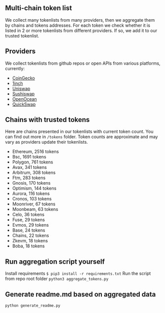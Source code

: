 
## Multi-chain token list 
We collect many tokenlists from many providers, then we aggregate them by chains and tokens addresses. 
For each token we check whether it is listed in 2 or more tokenlists from different providers. If so, 
we add it to our trusted tokenlist.

## Providers
We collect tokenlists from github repos or open APIs from various platforms, currently:
- [CoinGecko](https://www.coingecko.com/)
- [1inch](https://app.1inch.io/)
- [Uniswap](https://uniswap.org/)
- [Sushiswap](https://www.sushi.com/)
- [OpenOcean](https://openocean.finance/)
- [QuickSwap](https://quickswap.exchange/#/swap)

## Chains with trusted tokens
Here are chains presented in our tokenlists with current token count. You can find out more in `/tokens` folder.
Token counts are approximate and may vary as providers update their tokenlists.
- Ethereum, 2516 tokens
- Bsc, 1691 tokens
- Polygon, 761 tokens
- Avax, 341 tokens
- Arbitrum, 308 tokens
- Ftm, 283 tokens
- Gnosis, 170 tokens
- Optimism, 144 tokens
- Aurora, 116 tokens
- Cronos, 103 tokens
- Moonriver, 67 tokens
- Moonbeam, 63 tokens
- Celo, 36 tokens
- Fuse, 29 tokens
- Evmos, 29 tokens
- Base, 24 tokens
- Chains, 22 tokens
- Zkevm, 18 tokens
- Boba, 18 tokens

## Run aggregation script yourself
Install requirements
```$ pip3 install -r requirements.txt```
Run the script from repo root folder
```python3 aggregate_tokens.py```
## Generate readme.md based on aggregated data
```bash
python generate_readme.py
```
